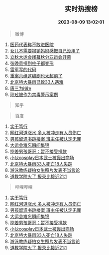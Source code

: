 <div align="center"><h2>实时热搜榜</h2><h4>2023-08-09 13:02:01</h4></div>

> 微博  

1. [医药代表称不敢进医院](https://s.weibo.com/weibo?q=%23%E5%8C%BB%E8%8D%AF%E4%BB%A3%E8%A1%A8%E7%A7%B0%E4%B8%8D%E6%95%A2%E8%BF%9B%E5%8C%BB%E9%99%A2%23&t=31&band_rank=1&Refer=top)<br />
2. [女儿不需要报销妈妈感慨自己没用了](https://s.weibo.com/weibo?q=%23%E5%A5%B3%E5%84%BF%E4%B8%8D%E9%9C%80%E8%A6%81%E6%8A%A5%E9%94%80%E5%A6%88%E5%A6%88%E6%84%9F%E6%85%A8%E8%87%AA%E5%B7%B1%E6%B2%A1%E7%94%A8%E4%BA%86%23&t=31&band_rank=2&Refer=top)<br />
3. [立秋大运会闭幕秋分亚运会开幕](https://s.weibo.com/weibo?q=%23%E7%AB%8B%E7%A7%8B%E5%A4%A7%E8%BF%90%E4%BC%9A%E9%97%AD%E5%B9%95%E7%A7%8B%E5%88%86%E4%BA%9A%E8%BF%90%E4%BC%9A%E5%BC%80%E5%B9%95%23&t=31&band_rank=3&Refer=top)<br />
4. [张晚意撞到柱子都变形](https://s.weibo.com/weibo?q=%23%E5%BC%A0%E6%99%9A%E6%84%8F%E6%92%9E%E5%88%B0%E6%9F%B1%E5%AD%90%E9%83%BD%E5%8F%98%E5%BD%A2%23&t=31&band_rank=4&Refer=top)<br />
5. [雷军写的代码](https://s.weibo.com/weibo?q=%23%E9%9B%B7%E5%86%9B%E5%86%99%E7%9A%84%E4%BB%A3%E7%A0%81%23&t=31&band_rank=5&Refer=top)<br />
6. [重案六组这编剧也太超前了](https://s.weibo.com/weibo?q=%E9%87%8D%E6%A1%88%E5%85%AD%E7%BB%84%E8%BF%99%E7%BC%96%E5%89%A7%E4%B9%9F%E5%A4%AA%E8%B6%85%E5%89%8D%E4%BA%86&t=31&band_rank=6&Refer=top)<br />
7. [北京特大暴雨已致33人遇难](https://s.weibo.com/weibo?q=%23%E5%8C%97%E4%BA%AC%E7%89%B9%E5%A4%A7%E6%9A%B4%E9%9B%A8%E5%B7%B2%E8%87%B433%E4%BA%BA%E9%81%87%E9%9A%BE%23&t=31&band_rank=7&Refer=top)<br />
8. [唐三为i做e](https://s.weibo.com/weibo?q=%23%E5%94%90%E4%B8%89%E4%B8%BAi%E5%81%9Ae%23&t=31&band_rank=8&Refer=top)<br />
9. [玱玹被作为禁毒警示案例](https://s.weibo.com/weibo?q=%23%E7%8E%B1%E7%8E%B9%E8%A2%AB%E4%BD%9C%E4%B8%BA%E7%A6%81%E6%AF%92%E8%AD%A6%E7%A4%BA%E6%A1%88%E4%BE%8B%23&t=31&band_rank=9&Refer=top)<br />

> 知乎  


> 百度  

1. [实干笃行](https://www.baidu.com/s?wd=%E5%AE%9E%E5%B9%B2%E7%AC%83%E8%A1%8C&sa=fyb_news&rsv_dl=fyb_news)<br />
2. [网红河道涨水 多人被冲走有人员伤亡](https://www.baidu.com/s?wd=%E7%BD%91%E7%BA%A2%E6%B2%B3%E9%81%93%E6%B6%A8%E6%B0%B4+%E5%A4%9A%E4%BA%BA%E8%A2%AB%E5%86%B2%E8%B5%B0%E6%9C%89%E4%BA%BA%E5%91%98%E4%BC%A4%E4%BA%A1&sa=fyb_news&rsv_dl=fyb_news)<br />
3. [男孩留遗书跳楼案 班主任被认定无罪](https://www.baidu.com/s?wd=%E7%94%B7%E5%AD%A9%E7%95%99%E9%81%97%E4%B9%A6%E8%B7%B3%E6%A5%BC%E6%A1%88+%E7%8F%AD%E4%B8%BB%E4%BB%BB%E8%A2%AB%E8%AE%A4%E5%AE%9A%E6%97%A0%E7%BD%AA&sa=fyb_news&rsv_dl=fyb_news)<br />
4. [大运会难忘瞬间集锦](https://www.baidu.com/s?wd=%E5%A4%A7%E8%BF%90%E4%BC%9A%E9%9A%BE%E5%BF%98%E7%9E%AC%E9%97%B4%E9%9B%86%E9%94%A6&sa=fyb_news&rsv_dl=fyb_news)<br />
5. [挖姜男孩哥哥：暂不接受捐款](https://www.baidu.com/s?wd=%E6%8C%96%E5%A7%9C%E7%94%B7%E5%AD%A9%E5%93%A5%E5%93%A5%EF%BC%9A%E6%9A%82%E4%B8%8D%E6%8E%A5%E5%8F%97%E6%8D%90%E6%AC%BE&sa=fyb_news&rsv_dl=fyb_news)<br />
6. [小伙cosplay日本武士被轰出商场](https://www.baidu.com/s?wd=%E5%B0%8F%E4%BC%99cosplay%E6%97%A5%E6%9C%AC%E6%AD%A6%E5%A3%AB%E8%A2%AB%E8%BD%B0%E5%87%BA%E5%95%86%E5%9C%BA&sa=fyb_news&rsv_dl=fyb_news)<br />
7. [北京特大暴雨33人死亡18人失踪](https://www.baidu.com/s?wd=%E5%8C%97%E4%BA%AC%E7%89%B9%E5%A4%A7%E6%9A%B4%E9%9B%A833%E4%BA%BA%E6%AD%BB%E4%BA%A118%E4%BA%BA%E5%A4%B1%E8%B8%AA&sa=fyb_news&rsv_dl=fyb_news)<br />
8. [游泳教练疑拍女生照片发表不当言论](https://www.baidu.com/s?wd=%E6%B8%B8%E6%B3%B3%E6%95%99%E7%BB%83%E7%96%91%E6%8B%8D%E5%A5%B3%E7%94%9F%E7%85%A7%E7%89%87%E5%8F%91%E8%A1%A8%E4%B8%8D%E5%BD%93%E8%A8%80%E8%AE%BA&sa=fyb_news&rsv_dl=fyb_news)<br />
9. [道教学院火了 报录比接近21:1](https://www.baidu.com/s?wd=%E9%81%93%E6%95%99%E5%AD%A6%E9%99%A2%E7%81%AB%E4%BA%86+%E6%8A%A5%E5%BD%95%E6%AF%94%E6%8E%A5%E8%BF%9121%3A1&sa=fyb_news&rsv_dl=fyb_news)<br />

> 哔哩哔哩  

1. [实干笃行](https://www.baidu.com/s?wd=%E5%AE%9E%E5%B9%B2%E7%AC%83%E8%A1%8C&sa=fyb_news&rsv_dl=fyb_news)<br />
2. [网红河道涨水 多人被冲走有人员伤亡](https://www.baidu.com/s?wd=%E7%BD%91%E7%BA%A2%E6%B2%B3%E9%81%93%E6%B6%A8%E6%B0%B4+%E5%A4%9A%E4%BA%BA%E8%A2%AB%E5%86%B2%E8%B5%B0%E6%9C%89%E4%BA%BA%E5%91%98%E4%BC%A4%E4%BA%A1&sa=fyb_news&rsv_dl=fyb_news)<br />
3. [男孩留遗书跳楼案 班主任被认定无罪](https://www.baidu.com/s?wd=%E7%94%B7%E5%AD%A9%E7%95%99%E9%81%97%E4%B9%A6%E8%B7%B3%E6%A5%BC%E6%A1%88+%E7%8F%AD%E4%B8%BB%E4%BB%BB%E8%A2%AB%E8%AE%A4%E5%AE%9A%E6%97%A0%E7%BD%AA&sa=fyb_news&rsv_dl=fyb_news)<br />
4. [大运会难忘瞬间集锦](https://www.baidu.com/s?wd=%E5%A4%A7%E8%BF%90%E4%BC%9A%E9%9A%BE%E5%BF%98%E7%9E%AC%E9%97%B4%E9%9B%86%E9%94%A6&sa=fyb_news&rsv_dl=fyb_news)<br />
5. [挖姜男孩哥哥：暂不接受捐款](https://www.baidu.com/s?wd=%E6%8C%96%E5%A7%9C%E7%94%B7%E5%AD%A9%E5%93%A5%E5%93%A5%EF%BC%9A%E6%9A%82%E4%B8%8D%E6%8E%A5%E5%8F%97%E6%8D%90%E6%AC%BE&sa=fyb_news&rsv_dl=fyb_news)<br />
6. [小伙cosplay日本武士被轰出商场](https://www.baidu.com/s?wd=%E5%B0%8F%E4%BC%99cosplay%E6%97%A5%E6%9C%AC%E6%AD%A6%E5%A3%AB%E8%A2%AB%E8%BD%B0%E5%87%BA%E5%95%86%E5%9C%BA&sa=fyb_news&rsv_dl=fyb_news)<br />
7. [北京特大暴雨33人死亡18人失踪](https://www.baidu.com/s?wd=%E5%8C%97%E4%BA%AC%E7%89%B9%E5%A4%A7%E6%9A%B4%E9%9B%A833%E4%BA%BA%E6%AD%BB%E4%BA%A118%E4%BA%BA%E5%A4%B1%E8%B8%AA&sa=fyb_news&rsv_dl=fyb_news)<br />
8. [游泳教练疑拍女生照片发表不当言论](https://www.baidu.com/s?wd=%E6%B8%B8%E6%B3%B3%E6%95%99%E7%BB%83%E7%96%91%E6%8B%8D%E5%A5%B3%E7%94%9F%E7%85%A7%E7%89%87%E5%8F%91%E8%A1%A8%E4%B8%8D%E5%BD%93%E8%A8%80%E8%AE%BA&sa=fyb_news&rsv_dl=fyb_news)<br />
9. [道教学院火了 报录比接近21:1](https://www.baidu.com/s?wd=%E9%81%93%E6%95%99%E5%AD%A6%E9%99%A2%E7%81%AB%E4%BA%86+%E6%8A%A5%E5%BD%95%E6%AF%94%E6%8E%A5%E8%BF%9121%3A1&sa=fyb_news&rsv_dl=fyb_news)<br />
